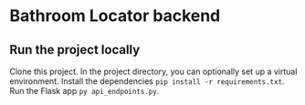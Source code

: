 # Bathroom Locator backend

## Run the project locally
Clone this project. In the project directory, you can optionally set up a virtual environment. Install the dependencies `pip install -r requirements.txt`. Run the Flask app `py api_endpoints.py`.
